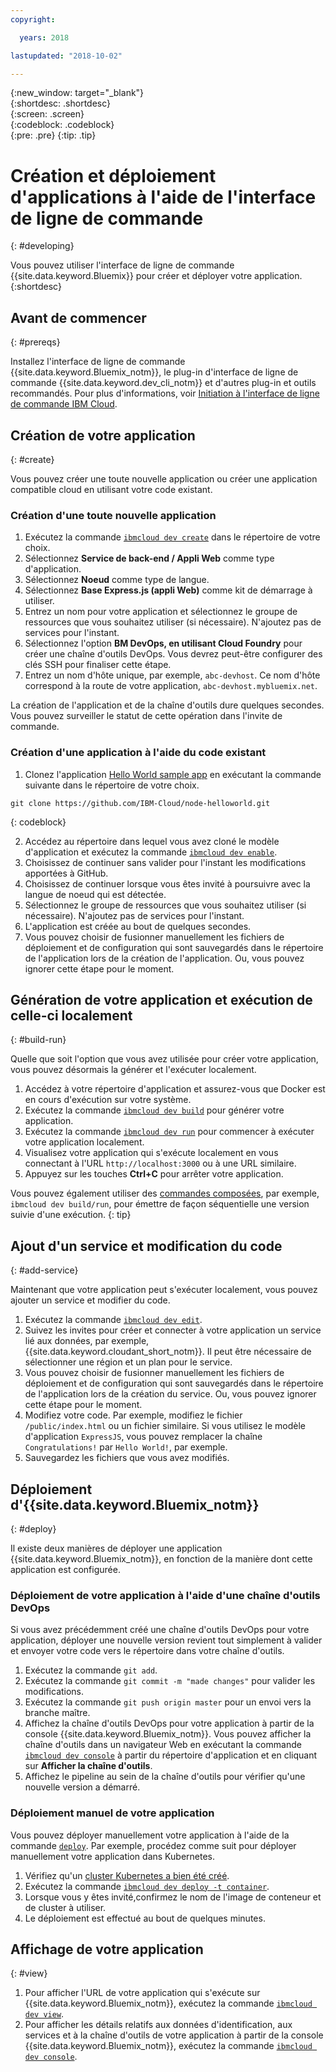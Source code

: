 ```yaml
---
copyright:

  years: 2018

lastupdated: "2018-10-02"

---
```


{:new_window: target="_blank"}  
{:shortdesc: .shortdesc}  
{:screen: .screen}  
{:codeblock: .codeblock}  
{:pre: .pre}
{:tip: .tip}

# Création et déploiement d'applications à l'aide de l'interface de ligne de commande
{: #developing}

Vous pouvez utiliser l'interface de ligne de commande {{site.data.keyword.Bluemix}} pour créer et déployer votre application. {:shortdesc}

## Avant de commencer
{: #prereqs}

Installez l'interface de ligne de commande {{site.data.keyword.Bluemix_notm}}, le plug-in d'interface de ligne de commande {{site.data.keyword.dev_cli_notm}} et d'autres plug-in et outils recommandés. Pour plus d'informations, voir [Initiation à l'interface de ligne de commande IBM Cloud](/docs/cli/index.html). 

## Création de votre application
{: #create}

Vous pouvez créer une toute nouvelle application ou créer une application compatible cloud en utilisant votre code existant.  

### Création d'une toute nouvelle application

1. Exécutez la commande [`ibmcloud dev create`](/docs/cli/idt/commands.html#create) dans le répertoire de votre choix. 
2. Sélectionnez **Service de back-end / Appli Web** comme type d'application. 
3. Sélectionnez **Noeud** comme type de langue. 
4. Sélectionnez **Base Express.js (appli Web)** comme kit de démarrage à utiliser. 
5. Entrez un nom pour votre application et sélectionnez le groupe de ressources que vous souhaitez utiliser (si nécessaire). N'ajoutez pas de services pour l'instant. 
6. Sélectionnez l'option **BM DevOps, en utilisant Cloud Foundry** pour créer une chaîne d'outils DevOps. Vous devrez peut-être configurer des clés SSH pour finaliser cette étape. 
7. Entrez un nom d'hôte unique, par exemple, `abc-devhost`. Ce nom d'hôte correspond à la route de votre application, `abc-devhost.mybluemix.net`.

La création de l'application et de la chaîne d'outils dure quelques secondes. Vous pouvez surveiller le statut de cette opération dans l'invite de commande. 

### Création d'une application à l'aide du code existant

1. Clonez l'application [Hello World sample app](https://github.com/IBM-Cloud/node-helloworld) en exécutant la commande suivante dans le répertoire de votre choix. 

  ```
  git clone https://github.com/IBM-Cloud/node-helloworld.git
  ```
  {: codeblock}

2. Accédez au répertoire dans lequel vous avez cloné le modèle d'application et exécutez la commande [`ibmcloud dev enable`](/docs/cli/idt/commands.html#enable). 
3. Choisissez de continuer sans valider pour l'instant les modifications apportées à GitHub. 
4. Choisissez de continuer lorsque vous êtes invité à poursuivre avec la langue de noeud qui est détectée. 
5. Sélectionnez le groupe de ressources que vous souhaitez utiliser (si nécessaire). N'ajoutez pas de services pour l'instant. 
6. L'application est créée au bout de quelques secondes.  
7. Vous pouvez choisir de fusionner manuellement les fichiers de déploiement et de configuration qui sont sauvegardés dans le répertoire de l'application lors de la création de l'application. Ou, vous pouvez ignorer cette étape pour le moment.

## Génération de votre application et exécution de celle-ci localement
{: #build-run}

Quelle que soit l'option que vous avez utilisée pour créer votre application, vous pouvez désormais la générer et l'exécuter localement. 

1. Accédez à votre répertoire d'application et assurez-vous que Docker est en cours d'exécution sur votre système. 
2. Exécutez la commande [`ibmcloud dev build`](/docs/cli/idt/commands.html#build) pour générer votre application. 
3. Exécutez la commande [`ibmcloud dev run`](/docs/cli/idt/commands.html#run) pour commencer à exécuter votre application localement.
4. Visualisez votre application qui s'exécute localement en vous connectant à l'URL `http://localhost:3000` ou à une URL similaire.
5. Appuyez sur les touches **Ctrl+C** pour arrêter votre application. 

Vous pouvez également utiliser des [commandes composées](/docs/cli/idt/commands.html#compound), par exemple, `ibmcloud dev build/run`, pour émettre de façon séquentielle une version suivie d'une exécution.
{: tip}

## Ajout d'un service et modification du code
{: #add-service}

Maintenant que votre application peut s'exécuter localement, vous pouvez ajouter un service et modifier du code. 

1. Exécutez la commande [`ibmcloud dev edit`](/docs/cli/idt/commands.html#edit). 
2. Suivez les invites pour créer et connecter à votre application un service lié aux données, par exemple, {{site.data.keyword.cloudant_short_notm}}. Il peut être nécessaire de sélectionner une région et un plan pour le service.
3. Vous pouvez choisir de fusionner manuellement les fichiers de déploiement et de configuration qui sont sauvegardés dans le répertoire de l'application lors de la création du service. Ou, vous pouvez ignorer cette étape pour le moment.
4. Modifiez votre code. Par exemple, modifiez le fichier `/public/index.html` ou un fichier similaire. Si vous utilisez le modèle d'application `ExpressJS`, vous pouvez remplacer la chaîne `Congratulations!` par `Hello World!`, par exemple.
5. Sauvegardez les fichiers que vous avez modifiés. 

## Déploiement d'{{site.data.keyword.Bluemix_notm}}
{: #deploy}

Il existe deux manières de déployer une application {{site.data.keyword.Bluemix_notm}}, en fonction de la manière dont cette application est configurée.  

### Déploiement de votre application à l'aide d'une chaîne d'outils DevOps

Si vous avez précédemment créé une chaîne d'outils DevOps pour votre application, déployer une nouvelle version revient tout simplement à valider et envoyer votre code vers le répertoire dans votre chaîne d'outils.  

1. Exécutez la commande `git add`. 
2. Exécutez la commande `git commit -m "made changes"` pour valider les modifications. 
3. Exécutez la commande `git push origin master` pour un envoi vers la branche maître.
4. Affichez la chaîne d'outils DevOps pour votre application à partir de la console {{site.data.keyword.Bluemix_notm}}. Vous pouvez afficher la chaîne d'outils dans un navigateur Web en exécutant la commande [`ibmcloud dev console`](/docs/cli/idt/commands.html#console) à partir du répertoire d'application et en cliquant sur **Afficher la chaîne d'outils**.
5. Affichez le pipeline au sein de la chaîne d'outils pour vérifier qu'une nouvelle version a démarré.

### Déploiement manuel de votre application

Vous pouvez déployer manuellement votre application à l'aide de la commande [`deploy`](/docs/cli/idt/commands.html#deploy). Par exemple, procédez comme suit pour déployer manuellement votre application dans Kubernetes.

1. Vérifiez qu'un [cluster Kubernetes a bien été créé](https://console.bluemix.net/containers-kubernetes/overview).
2. Exécutez la commande [`ibmcloud dev deploy -t container`](/docs/cli/idt/commands.html#deploy). 
3. Lorsque vous y êtes invité,confirmez le nom de l'image de conteneur et de cluster à utiliser. 
4. Le déploiement est effectué au bout de quelques minutes. 

## Affichage de votre application
{: #view}

1. Pour afficher l'URL de votre application qui s'exécute sur {{site.data.keyword.Bluemix_notm}}, exécutez la commande [`ibmcloud dev view`](/docs/cli/idt/commands.html#view). 
2. Pour afficher les détails relatifs aux données d'identification, aux services et à la chaîne d'outils de votre application à partir de la console {{site.data.keyword.Bluemix_notm}}, exécutez la commande [`ibmcloud dev console`](/docs/cli/idt/commands.html#console).  

